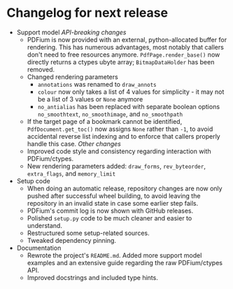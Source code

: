 <!-- SPDX-FileCopyrightText: 2022 geisserml <geisserml@gmail.com> -->
<!-- SPDX-License-Identifier: CC-BY-4.0 -->

<!-- List character: dash (-) -->

# Changelog for next release

- Support model
    *API-breaking changes*
    - PDFium is now provided with an external, python-allocated buffer for rendering. This has numerous advantages, most notably that callers don't need to free resources anymore. `PdfPage.render_base()` now directly returns a ctypes ubyte array; `BitmapDataHolder` has been removed.
    - Changed rendering parameters
        - `annotations` was renamed to `draw_annots`
        - `colour` now only takes a list of 4 values for simplicity - it may not be a list of 3 values or `None` anymore
        - `no_antialias` has been replaced with separate boolean options `no_smoothtext`, `no_smoothimage`, and `no_smoothpath`
    - If the target page of a bookmark cannot be identified, `PdfDocument.get_toc()` now assigns `None` rather than `-1`, to avoid accidental reverse list indexing and to enforce that callers properly handle this case.
    *Other changes*
    - Improved code style and consistency regarding interaction with PDFium/ctypes.
    - New rendering parameters added: `draw_forms`, `rev_byteorder`, `extra_flags`, and `memory_limit`
- Setup code
    - When doing an automatic release, repository changes are now only pushed after successful wheel building, to avoid leaving the repository in an invalid state in case some earlier step fails.
    - PDFium's commit log is now shown with GitHub releases.
    - Polished `setup.py` code to be much cleaner and easier to understand.
    - Restructured some setup-related sources.
    - Tweaked dependency pinning.
- Documentation
    - Rewrote the project's `README.md`. Added more support model examples and an extensive guide regarding the raw PDFium/ctypes API.
    - Improved docstrings and included type hints.
